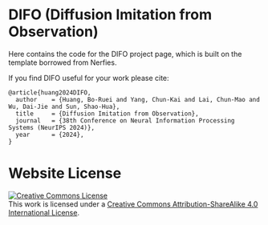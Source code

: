 # DIFO (Diffusion Imitation from Observation)

Here contains the code for the DIFO project page, which is built on the template borrowed from Nerfies.

If you find DIFO useful for your work please cite:
```
@article{huang2024DIFO,
  author    = {Huang, Bo-Ruei and Yang, Chun-Kai and Lai, Chun-Mao and Wu, Dai-Jie and Sun, Shao-Hua},
  title     = {Diffusion Imitation from Observation},
  journal   = {38th Conference on Neural Information Processing Systems (NeurIPS 2024)},
  year      = {2024},
}
 ```

# Website License
<a rel="license" href="http://creativecommons.org/licenses/by-sa/4.0/"><img alt="Creative Commons License" style="border-width:0" src="https://i.creativecommons.org/l/by-sa/4.0/88x31.png" /></a><br />This work is licensed under a <a rel="license" href="http://creativecommons.org/licenses/by-sa/4.0/">Creative Commons Attribution-ShareAlike 4.0 International License</a>.
